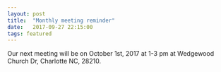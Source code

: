```yaml
---
layout: post
title:  "Monthly meeting reminder"
date:   2017-09-27 22:15:00
tags: featured
---
```


Our next meeting will be on October 1st, 2017 at 1-3 pm at Wedgewood Church Dr, Charlotte NC, 28210. 
